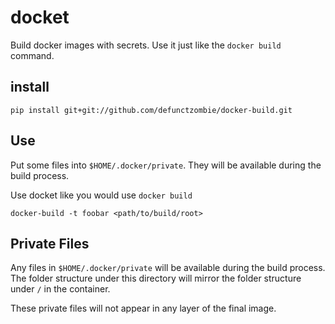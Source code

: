 # docket

Build docker images with secrets. Use it just like the `docker build` command.

## install

```
pip install git+git://github.com/defunctzombie/docker-build.git
```

## Use

Put some files into `$HOME/.docker/private`. They will be available during the build process.

Use docket like you would use `docker build`

```shell
docker-build -t foobar <path/to/build/root>
```

## Private Files

Any files in `$HOME/.docker/private` will be available during the build process. The folder structure under this directory will mirror the folder structure under `/` in the container.

These private files will not appear in any layer of the final image.
